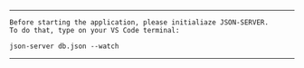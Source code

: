 
********
    Before starting the application, please initialiaze JSON-SERVER. 
    To do that, type on your VS Code terminal: 

    json-server db.json --watch 

********
